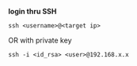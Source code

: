 **login thru SSH**

```
ssh <username>@<target ip>
```

OR
with private key

```
ssh -i <id_rsa> <user>@192.168.x.x
```